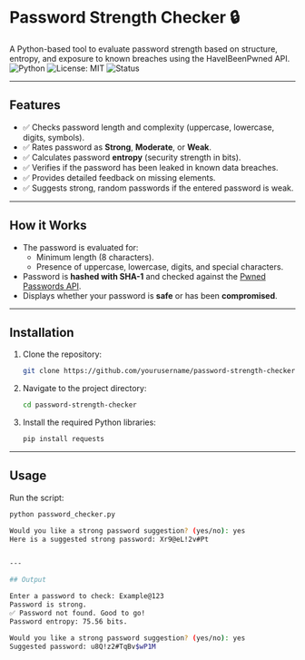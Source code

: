 # Password Strength Checker 🔒

A Python-based tool to evaluate password strength based on structure, entropy, and exposure to known breaches using the HaveIBeenPwned API.
![Python](https://img.shields.io/badge/Python-3.9%2B-blue?logo=python&logoColor=white)
![License: MIT](https://img.shields.io/badge/License-MIT-yellow.svg)
![Status](https://img.shields.io/badge/status-active-brightgreen)

---

## Features
- ✅ Checks password length and complexity (uppercase, lowercase, digits, symbols).
- ✅ Rates password as **Strong**, **Moderate**, or **Weak**.
- ✅ Calculates password **entropy** (security strength in bits).
- ✅ Verifies if the password has been leaked in known data breaches.
- ✅ Provides detailed feedback on missing elements.
- ✅ Suggests strong, random passwords if the entered password is weak.

---

## How it Works

- The password is evaluated for:
  - Minimum length (8 characters).
  - Presence of uppercase, lowercase, digits, and special characters.
- Password is **hashed with SHA-1** and checked against the [Pwned Passwords API](https://haveibeenpwned.com/API/v3#PwnedPasswords).
- Displays whether your password is **safe** or has been **compromised**.
  
---

## Installation

1. Clone the repository:
    ```bash
    git clone https://github.com/yourusername/password-strength-checker.git
    ```
2. Navigate to the project directory:
    ```bash
    cd password-strength-checker
    ```
3. Install the required Python libraries:
    ```bash
    pip install requests
    ```

---

## Usage

Run the script:
```bash
python password_checker.py

Would you like a strong password suggestion? (yes/no): yes
Here is a suggested strong password: Xr9@eL!2v#Pt


---

## Output

Enter a password to check: Example@123
Password is strong.
✅ Password not found. Good to go!
Password entropy: 75.56 bits.

Would you like a strong password suggestion? (yes/no): yes
Suggested password: u8Q!z2#TqBv$wP1M
